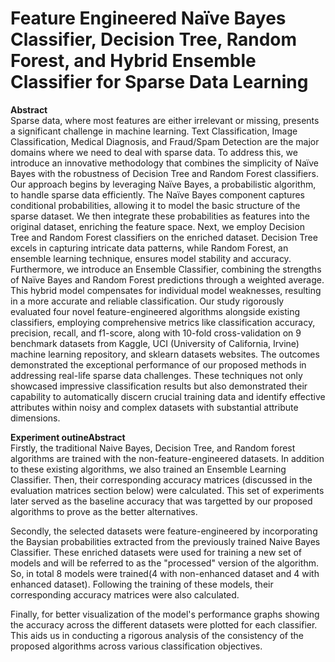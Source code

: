 # Feature Engineered Naïve Bayes Classifier, Decision Tree, Random Forest, and Hybrid Ensemble Classifier for Sparse Data Learning

<strong>Abstract</strong><br>
Sparse data, where most features are either irrelevant or missing, presents a significant challenge in machine learning. Text Classification, Image Classification, Medical Diagnosis, and Fraud/Spam Detection are the major domains where we need to deal with sparse data. To address this, we introduce an innovative methodology that combines the simplicity of Naïve Bayes with the robustness of Decision Tree and Random Forest classifiers. Our approach begins by leveraging Naïve Bayes, a probabilistic algorithm, to handle sparse data efficiently. The Naïve Bayes component captures conditional probabilities, allowing it to model the basic structure of the sparse dataset. We then integrate these probabilities as features into the original dataset, enriching the feature space. Next, we employ Decision Tree and Random Forest classifiers on the enriched dataset. Decision Tree excels in capturing intricate data patterns, while Random Forest, an ensemble learning technique, ensures model stability and accuracy. Furthermore, we introduce an Ensemble Classifier, combining the strengths of Naïve Bayes and Random Forest predictions through a weighted average. This hybrid model compensates for individual model weaknesses, resulting in a more accurate and reliable classification. Our study rigorously evaluated four novel feature-engineered algorithms alongside existing classifiers, employing comprehensive metrics like classification accuracy, precision, recall, and f1-score, along with 10-fold cross-validation on 9 benchmark datasets from Kaggle, UCI (University of California, Irvine) machine learning repository, and sklearn datasets websites. The outcomes demonstrated the exceptional performance of our proposed methods in addressing real-life sparse data challenges. These techniques not only showcased impressive classification results but also demonstrated their capability to automatically discern crucial training data and identify effective attributes within noisy and complex datasets with substantial attribute dimensions.

<strong>Experiment outineAbstract</strong><br>
Firstly, the traditional Naive Bayes, Decision Tree, and Random forest algorithms are trained with the non-feature-engineered datasets.  In addition to these existing algorithms, we also trained an Ensemble Learning Classifier. Then, their corresponding accuracy matrices (discussed in the evaluation matrices section below) were calculated. This set of experiments later served as the baseline accuracy that was targetted by our proposed algorithms to prove as the better alternatives.

Secondly, the selected datasets were feature-engineered by incorporating the Baysian probabilities extracted from the previously trained Naive Bayes Classifier. These enriched datasets were used for training a new set of models and will be referred to as the "processed" version of the algorithm. So, in total 8 models were trained(4 with non-enhanced dataset and 4 with enhanced dataset). Following the training of these models, their corresponding accuracy matrices were also calculated.

Finally, for better visualization of the model's performance graphs showing the accuracy across the different datasets were plotted for each classifier. This aids us in conducting a rigorous analysis of the consistency of the proposed algorithms across various classification objectives. 
